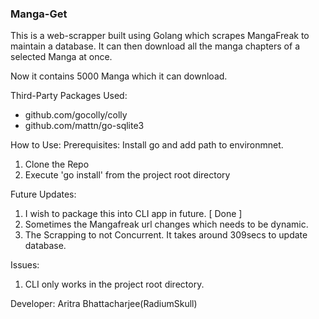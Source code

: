 <h3> Manga-Get </h3>

This is a web-scrapper built using Golang which scrapes MangaFreak to maintain a database. It can then download all the manga chapters of a selected Manga at once.

Now it contains 5000 Manga which it can download.

Third-Party Packages Used:
<ul>
<li> github.com/gocolly/colly
<li> github.com/mattn/go-sqlite3
</ul>

How to Use:
Prerequisites: Install go and add path to environmnet.
1. Clone the Repo
2. Execute 'go install' from the project root directory


Future Updates:
1. I wish to package this into CLI app in future. [ Done ]
2. Sometimes the Mangafreak url changes which needs to be dynamic.
3. The Scrapping to not Concurrent. It takes around 309secs to update database.

Issues:
1. CLI only works in the project root directory.

Developer: Aritra Bhattacharjee(RadiumSkull)
